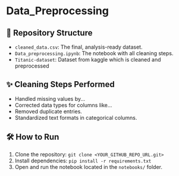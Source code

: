 # Data_Preprocessing
## 📁 Repository Structure
- `cleaned_data.csv`: The final, analysis-ready dataset.
- `Data_preprocessing.ipynb`: The notebook with all cleaning steps.
- `Titanic-dataset`: Dataset from kaggle which is cleaned and preprocessed

## ✨ Cleaning Steps Performed
- Handled missing values by...
- Corrected data types for columns like...
- Removed duplicate entries.
- Standardized text formats in categorical columns.

## 🛠️ How to Run
1. Clone the repository: `git clone <YOUR_GITHUB_REPO_URL.git>`
2. Install dependencies: `pip install -r requirements.txt`
3. Open and run the notebook located in the `notebooks/` folder.

